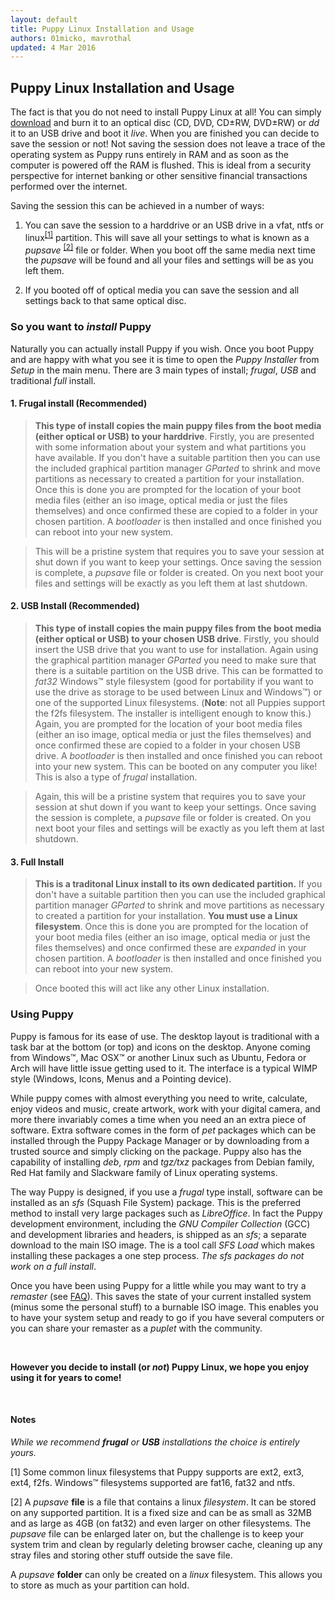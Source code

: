 ```yaml
---
layout: default
title: Puppy Linux Installation and Usage
authors: 01micko, mavrothal
updated: 4 Mar 2016
---
```

## Puppy Linux Installation and Usage

The fact is that you do not need to install Puppy Linux at all! You can 
simply [download](index.html#download) and burn it to an optical disc
(CD, DVD, CD&plusmn;RW, DVD&plusmn;RW) or _dd_ it to an USB drive and
boot it _live_. When you are finished you can decide to save the session
or not! Not saving the session does not leave a trace of the operating 
system as Puppy runs entirely in RAM and as soon as the computer is
powered off the RAM is flushed. This is ideal from a security perspective
for internet banking or other sensitive financial transactions performed
over the internet.

Saving the session this can be achieved in a number of ways:
 
 1. You can save the session to a harddrive or an USB drive in a vfat,
    ntfs or linux<sup><a href="#part">[1]</a></sup> partition. This 
    will save all your settings to what is known as a _pupsave_
    <sup><a href="#save">[2]</a></sup> file or folder. When you boot off the 
    same media next time the _pupsave_ will be found and all your files
    and settings will be as you left them. 
 
 2. If you booted off of optical media you can save the session and all
    settings back to that same optical disc.
    
### So you want to _install_ Puppy

Naturally you can actually install Puppy if you wish. Once you boot Puppy
and are happy with what you see it is time to open the _Puppy Installer_
from _Setup_ in the main menu. There are 3 main types of install; _frugal_,
_USB_ and traditional _full_ install.

#### 1. Frugal install (**Recommended**)
    
>**This type of install copies the main puppy files from the boot
media (either optical or USB) to your harddrive**. Firstly, you are
presented with some information about your system and what partitions
you have available. If you don't have a suitable partition then you can
use the included graphical partition manager _GParted_ to shrink and 
move partitions as necessary to created a partition for your installation.
Once this is done you are prompted for the location of your boot
media files (either an iso image, optical media or just the files
themselves) and once confirmed these are copied to a folder in your
chosen partition. A _bootloader_ is then installed and once finished
you can reboot into your new system.

>This will be a pristine system that requires you to save your session at 
shut down if you want to keep your settings. Once saving the session
is complete, a _pupsave_ file or folder is created. On you next boot
your files and settings will be exactly as you left them at last shutdown.
    
#### 2. USB Install (**Recommended**)
  
>**This type of install copies the main puppy files from the boot
media (either optical or USB) to your chosen USB drive**. Firstly, you 
should insert the USB drive that you want to use for installation. Again 
using the graphical partition manager _GParted_ you need to make sure
that there is a suitable partition on the USB drive. This can be formatted
to _fat32_ Windows™ style filesystem (good for portability if you want 
to use the drive as storage to be used between Linux and Windows™) or 
one of the supported Linux filesystems. (**Note**: not all Puppies
support the f2fs filesystem. The installer is intelligent enough
to know this.) Again, you are prompted for the location of your boot
media files (either an iso image, optical media or just the files
themselves) and once confirmed these are copied to a folder in your
chosen USB drive. A _bootloader_ is then installed and once finished
you can reboot into your new system. This can be booted on any computer
you like! This is also a type of _frugal_ installation.

>Again, this will be a pristine system that requires you to save your 
session at shut down if you want to keep your settings. Once saving the 
session is complete, a _pupsave_ file or folder is created. On you next 
boot your files and settings will be exactly as you left them at last 
shutdown.
    
#### 3. Full Install
  
>**This is a traditonal Linux install to its own dedicated partition.**
If you don't have a suitable partition then you can
use the included graphical partition manager _GParted_ to shrink and 
move partitions as necessary to created a partition for your installation.
**You must use a Linux filesystem**.
Once this is done you are prompted for the location of your boot
media files (either an iso image, optical media or just the files
themselves) and once confirmed these are _expanded_ in your
chosen partition. A _bootloader_ is then installed and once finished
you can reboot into your new system.

>Once booted this will act like any other Linux installation.

### Using Puppy

Puppy is famous for its ease of use. The desktop layout is traditional
with a task bar at the bottom (or top) and icons on the desktop. Anyone
coming from Windows™, Mac OSX™ or another Linux such as Ubuntu, Fedora or
Arch will have little issue getting used to it. The interface is a typical 
WIMP style (Windows, Icons, Menus and a Pointing device).

While puppy comes with almost everything you need to write, calculate, enjoy 
videos and music, create artwork, work with your digital camera, and more
there invariably comes a time when you need an an extra piece of software.
Extra software comes in the form of _pet_ packages which can be installed
through the Puppy Package Manager or by downloading from a trusted source and
simply clicking on the package. Puppy also has the capability of installing
_deb_, _rpm_ and _tgz/txz_ packages from Debian family, Red Hat family and 
Slackware family of Linux operating systems.

The way Puppy is designed, if you use a _frugal_ type install, software can
be installed as an _sfs_ (Squash File System) package. This is the preferred 
method to install very large packages such as _LibreOffice_. In fact the Puppy
development environment, including the _GNU Compiler Collection_ (GCC) and 
development libraries and headers, is shipped as an _sfs_; a separate download 
to the main ISO image. The is a tool call _SFS Load_ which makes installing 
these packages a one step process. _The sfs packages do not work on a full 
install_.

Once you have been using Puppy for a little while you may want to try a
_remaster_ (see [FAQ](faq.html)). This saves the state of your current
installed system (minus some the personal stuff) to a burnable ISO image. 
This enables you to have your system setup and ready to go if you have
several computers or you can share your remaster as a _puplet_ with the
community.

<br/>

**However you decide to install (or _not_) Puppy Linux, we hope you enjoy
using it for years to come!**

<br/>

#### Notes

_While we recommend **frugal** or **USB** installations the choice is entirely
yours._

<a id="part">[1]</a> Some common linux filesystems that Puppy 
supports are ext2, ext3, ext4, f2fs. Windows™ filesystems supported are
fat16, fat32 and ntfs.

<a id="save">[2]</a> A _pupsave_ **file** is a file that contains a linux
_filesystem_. It can be stored on any supported partition. It is a fixed size
and can be as small as 32MB and as large as 4GB (on fat32) and even larger
on other filesystems. The _pupsave_ file can be enlarged later on, but the
challenge is to keep your system trim and clean by regularly deleting
browser cache, cleaning up any stray files and storing other stuff outside
the save file.

A _pupsave_ **folder** can only be created on a _linux_ filesystem. This 
allows you to store as much as your partition can hold.

